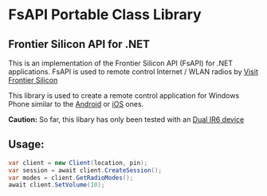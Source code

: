 # FsAPI Portable Class Library
## Frontier Silicon API for .NET
 
This is an implementation of the Frontier Silicon API (FsAPI) for .NET applications.
FsAPI is used to remote control Internet / WLAN radios by [Visit Frontier Silicon](http://www.frontier-silicon.com/)

This library is used to create a remote control application for Windows Phone similar to the [Android](https://play.google.com/store/apps/details?id=com.frontier_silicon.fsirc) or [iOS](https://itunes.apple.com/us/app/dok/id546270847) ones.

**Caution:** So far, this libary has only been tested with an [Dual IR6 device](http://www.dual.de/produkte/digitalradio/radio-station-ir-6)

## Usage:

```csharp
var client = new Client(location, pin);
var session = await client.CreateSession();
var modes = client.GetRadioModes();
await client.SetVolume(10);

